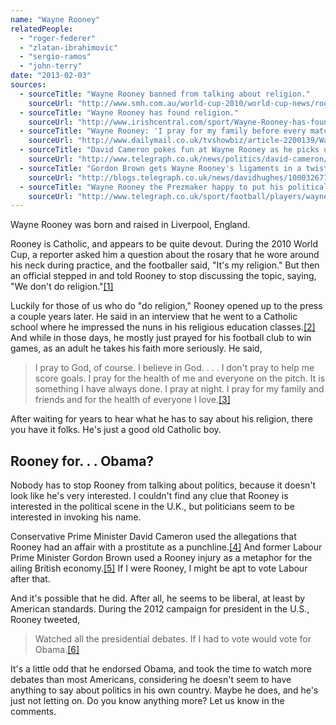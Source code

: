 ```yaml
---
name: "Wayne Rooney"
relatedPeople:
  - "roger-federer"
  - "zlatan-ibrahimovic"
  - "sergio-ramos"
  - "john-terry"
date: "2013-02-03"
sources:
  - sourceTitle: "Wayne Rooney banned from talking about religion."
    sourceUrl: "http://www.smh.com.au/world-cup-2010/world-cup-news/rooney-banned-from-talking-about-religion-20100617-yhka.html"
  - sourceTitle: "Wayne Rooney has found religion."
    sourceUrl: "http://www.irishcentral.com/sport/Wayne-Rooney-has-found-religion-96658334.html"
  - sourceTitle: "Wayne Rooney: 'I pray for my family before every match.'"
    sourceUrl: "http://www.dailymail.co.uk/tvshowbiz/article-2200139/Wayne-Rooney-I-pray-family-match.html"
  - sourceTitle: "David Cameron pokes fun at Wayne Rooney as he picks up GQ award."
    sourceUrl: "http://www.telegraph.co.uk/news/politics/david-cameron/7987334/David-Cameron-pokes-fun-at-Wayne-Rooney-as-he-picks-up-GQ-award.html"
  - sourceTitle: "Gordon Brown gets Wayne Rooney's ligaments in a twist."
    sourceUrl: "http://blogs.telegraph.co.uk/news/davidhughes/100032677/gordon-brown-gets-wayne-rooneys-ligaments-in-a-twist/"
  - sourceTitle: "Wayne Rooney the Prezmaker happy to put his political clout behind Barack Obama."
    sourceUrl: "http://www.telegraph.co.uk/sport/football/players/wayne-rooney/9634361/Wayne-Rooney-the-Prezmaker-happy-to-put-his-political-clout-behind-Barack-Obama.html"
---
```


Wayne Rooney was born and raised in Liverpool, England.

Rooney is Catholic, and appears to be quite devout. During the 2010 World Cup, a reporter asked him a question about the rosary that he wore around his neck during practice, and the footballer said, "It's my religion." But then an official stepped in and told Rooney to stop discussing the topic, saying, "We don't do religion."<a class="source-citation" href="#http://www.smh.com.au/world-cup-2010/world-cup-news/rooney-banned-from-talking-about-religion-20100617-yhka.html" title="Wayne Rooney banned from talking about religion.">[1]</a>

Luckily for those of us who do "do religion," Rooney opened up to the press a couple years later. He said in an interview that he went to a Catholic school where he impressed the nuns in his religious education classes.<a class="source-citation" href="#http://www.irishcentral.com/sport/Wayne-Rooney-has-found-religion-96658334.html" title="Wayne Rooney has found religion.">[2]</a> And while in those days, he mostly just prayed for his football club to win games, as an adult he takes his faith more seriously. He said,

>I pray to God, of course. I believe in God. . . . I don't pray to help me score goals. I pray for the health of me and everyone on the pitch. It is something I have always done. I pray at night. I pray for my family and friends and for the health of everyone I love.<a class="source-citation" href="#http://www.dailymail.co.uk/tvshowbiz/article-2200139/Wayne-Rooney-I-pray-family-match.html" title="Wayne Rooney: &apos;I pray for my family before every match.&apos;">[3]</a>

After waiting for years to hear what he has to say about his religion, there you have it folks. He's just a good old Catholic boy.


## Rooney for. . . Obama?

Nobody has to stop Rooney from talking about politics, because it doesn't look like he's very interested. I couldn't find any clue that Rooney is interested in the political scene in the U.K., but politicians seem to be interested in invoking his name.

Conservative Prime Minister David Cameron used the allegations that Rooney had an affair with a prostitute as a punchline.<a class="source-citation" href="#http://www.telegraph.co.uk/news/politics/david-cameron/7987334/David-Cameron-pokes-fun-at-Wayne-Rooney-as-he-picks-up-GQ-award.html" title="David Cameron pokes fun at Wayne Rooney as he picks up GQ award.">[4]</a> And former Labour Prime Minister Gordon Brown used a Rooney injury as a metaphor for the ailing British economy.<a class="source-citation" href="#http://blogs.telegraph.co.uk/news/davidhughes/100032677/gordon-brown-gets-wayne-rooneys-ligaments-in-a-twist/" title="Gordon Brown gets Wayne Rooney&apos;s ligaments in a twist.">[5]</a> If I were Rooney, I might be apt to vote Labour after that.

And it's possible that he did. After all, he seems to be liberal, at least by American standards. During the 2012 campaign for president in the U.S., Rooney tweeted,

>Watched all the presidential debates. If I had to vote would vote for Obama.<a class="source-citation" href="#http://www.telegraph.co.uk/sport/football/players/wayne-rooney/9634361/Wayne-Rooney-the-Prezmaker-happy-to-put-his-political-clout-behind-Barack-Obama.html" title="Wayne Rooney the Prezmaker happy to put his political clout behind Barack Obama.">[6]</a>

It's a little odd that he endorsed Obama, and took the time to watch more debates than most Americans, considering he doesn't seem to have anything to say about politics in his own country. Maybe he does, and he's just not letting on. Do you know anything more? Let us know in the comments.